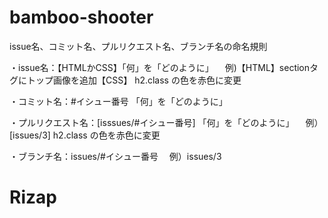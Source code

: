 # bamboo-shooter

issue名、コミット名、プルリクエスト名、ブランチ名の命名規則

・issue名：【HTMLかCSS】「何」を「どのように」
　例)【HTML】sectionタグにトップ画像を追加【CSS】 h2.class の色を赤色に変更

・コミット名：#イシュー番号 「何」を「どのように」

・プルリクエスト名：[isssues/#イシュー番号] 「何」を「どのように」
　例）[issues/3] h2.class の色を赤色に変更

・ブランチ名：issues/#イシュー番号
　例）issues/3  
# Rizap
